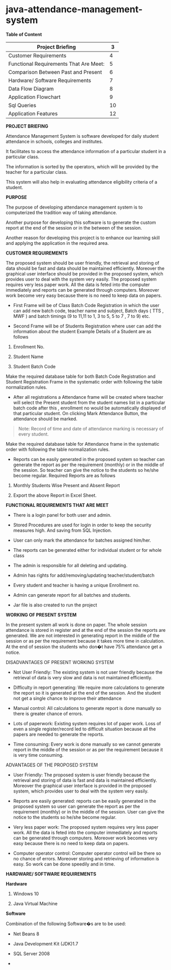 # java-attendance-management-system
**Table of Content**

| Project Briefing                       | 3  |
|----------------------------------------|----|
| Customer Requirements                  | 4  |
| Functional Requirements That Are Meet: | 5  |
| Comparison Between Past and Present    | 6  |
| Hardware/ Software Requirements        | 7  |
| Data Flow Diagram                      | 8  |
| Application Flowchart                  | 9  |
| Sql Queries                            | 10 |
| Application Features                   | 12 |

**PROJECT BRIEFING**

Attendance Management System is software developed for daily student attendance
in schools, colleges and institutes.

It facilitates to access the attendance information of a particular student in a
particular class.

The information is sorted by the operators, which will be provided by the
teacher for a particular class.

This system will also help in evaluating attendance eligibility criteria of a
student.

**PURPOSE**

The purpose of developing attendance management system is to computerized the
tradition way of taking attendance.

Another purpose for developing this software is to generate the custom report at
the end of the session or in the between of the session.

Another reason for developing this project is to enhance our learning skill and
applying the application in the required area.

**CUSTOMER REQUIREMENTS**

The proposed system should be user friendly, the retrieval and storing of data
should be fast and data should be maintained efficiently. Moreover the graphical
user interface should be provided in the proposed system, which provides user to
deal with the system very easily. The proposed system requires very less paper
work. All the data is feted into the computer immediately and reports can be
generated through computers. Moreover work become very easy because there is no
need to keep data on papers.

-   First Frame will be of Class Batch Code Registration in which the user can
    add new batch code, teacher name and subject, Batch days ( TTS , MWF ) and
    batch timings (9 to 11,11 to 1, 3 to 5, 5 to 7 , 7 to 9) etc.

-   Second Frame will be of Students Registration where user can add the
    information about the student Example Details of a Student are as follows

1.  Enrollment No.

2.  Student Name

3.  Student Batch Code

Make the required database table for both Batch Code Registration and Student
Registration Frame in the systematic order with following the table
normalization rules.

-   After all registrations a Attendance frame will be created where teacher
    will select the Present student from the student names list in a particular
    batch code after this , enrollment no would be automatically displayed of
    that particular student. On clicking Mark Attendance Button, the attendance
    should be marked.

>   Note: Record of time and date of attendance marking is necessary of every
>   student.

Make the required database table for Attendance frame in the systematic order
with following the table normalization rules.

-   Reports can be easily generated in the proposed system so teacher can
    generate the report as per the requirement (monthly) or in the middle of the
    session. So teacher can give the notice to the students so he/she become
    regular. Required Reports are as follows

1.  Monthly Students Wise Present and Absent Report

2.  Export the above Report in Excel Sheet.

**FUNCTIONAL REQUIREMENTS THAT ARE MEET**

-   There is a login panel for both user and admin.

-   Stored Procedures are used for login in order to keep the security measures
    high. And saving from SQL Injection.

-   User can only mark the attendance for batches assigned him/her.

-   The reports can be generated either for individual student or for whole
    class

-   The admin is responsible for all deleting and updating.

-   Admin has rights for add/removing/updating teacher/student/batch

-   Every student and teacher is having a unique Enrollment no.

-   Admin can generate report for all batches and students.

-   Jar file is also created to run the project

**WORKING OF PRESENT SYSTEM**

 In the present system all work is done on paper. The whole session attendance is stored in register and at the end of the session the reports are generated. We are not interested in generating report in the middle of the session or as per the requirement because it takes more time in calculation. At the end of session the students who don�t have 75% attendance get a notice. 

DISADVANTAGES OF PRESENT WORKING SYSTEM 

-   Not User Friendly: The existing system is not user friendly because the
    retrieval of data is very slow and data is not maintained efficiently.

-   Difficulty in report generating: We require more calculations to generate
    the report so it is generated at the end of the session. And the student not
    get a single chance to improve their attendance

-   Manual control: All calculations to generate report is done manually so
    there is greater chance of errors.

-   Lots of paperwork: Existing system requires lot of paper work. Loss of even
    a single register/record led to difficult situation because all the papers
    are needed to generate the reports.

-   Time consuming: Every work is done manually so we cannot generate report in
    the middle of the session or as per the requirement because it is very time
    consuming.

ADVANTAGES OF THE PROPOSED SYSTEM

-   User Friendly: The proposed system is user friendly because the retrieval
    and storing of data is fast and data is maintained efficiently. Moreover the
    graphical user interface is provided in the proposed system, which provides
    user to deal with the system very easily.

-   Reports are easily generated: reports can be easily generated in the
    proposed system so user can generate the report as per the requirement
    (monthly) or in the middle of the session. User can give the notice to the
    students so he/she become regular.

-   Very less paper work: The proposed system requires very less paper work. All
    the data is feted into the computer immediately and reports can be generated
    through computers. Moreover work becomes very easy because there is no need
    to keep data on papers.

-   Computer operator control: Computer operator control will be there so no
    chance of errors. Moreover storing and retrieving of information is easy. So
    work can be done speedily and in time.

**HARDWARE/ SOFTWARE REQUIREMENTS**

**Hardware**

1.  Windows 10

2.  Java Virtual Machine

**Software**

Combination of the following Software�s are to be used:

-   Net Beans 8

-   Java Development Kit (JDK)1.7

-   SQL Server 2008

-   